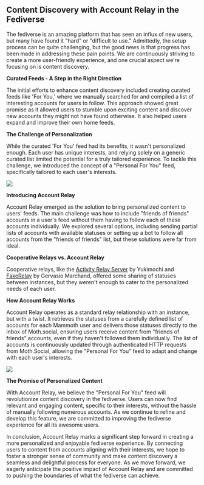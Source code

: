 ## Content Discovery with Account Relay in the Fediverse

The fediverse is an amazing platform that has seen an influx of new users, but many have found it "hard" or "difficult to use." Admittedly, the setup process can be quite challenging, but the good news is that progress has been made in addressing these pain points. We are continuously striving to create a more user-friendly experience, and one crucial aspect we're focusing on is content discovery.

**Curated Feeds - A Step in the Right Direction**

The initial efforts to enhance content discovery included creating curated feeds like 'For You,' where we manually searched for and compiled a list of interesting accounts for users to follow. This approach showed great promise as it allowed users to stumble upon exciting content and discover new accounts they might not have found otherwise. It also helped users expand and improve their own home feeds.

**The Challenge of Personalization**

While the curated 'For You' feed had its benefits, it wasn't personalized enough. Each user has unique interests, and relying solely on a generic curated list limited the potential for a truly tailored experience. To tackle this challenge, we introduced the concept of a "Personal For You" feed, specifically tailored to each user's interests.

![](https://jessetomchak.com/uploads/2023/254982152-75696f2e-a05c-4efa-9d40-449cc4b9cbe7.png)

**Introducing Account Relay**

Account Relay emerged as the solution to bring personalized content to users' feeds. The main challenge was how to include "friends of friends" accounts in a user's feed without them having to follow each of these accounts individually. We explored several options, including sending partial lists of accounts with available statuses or setting up a bot to follow all accounts from the "friends of friends" list, but these solutions were far from ideal.

**Cooperative Relays vs. Account Relay**

Cooperative relays, like the [Activity Relay Server](https://github.com/yukimochi/Activity-Relay) by Yukimochi and [FakeRelay](https://github.com/g3rv4/FakeRelay) by Gervasio Marchand, offered some sharing of statuses between instances, but they weren't enough to cater to the personalized needs of each user.

**How Account Relay Works**

Account Relay operates as a standard relay relationship with an instance, but with a twist. It retrieves the statuses from a carefully defined list of accounts for each Mammoth user and delivers those statuses directly to the inbox of Moth.social, ensuring users receive content from "friends of friends" accounts, even if they haven't followed them individually. The list of accounts is continuously updated through authenticated HTTP requests from Moth.Social, allowing the "Personal For You" feed to adapt and change with each user's interests.

![](https://jessetomchak.com/uploads/2023/accountrelay-process.png)

**The Promise of Personalized Content**

With Account Relay, we believe the "Personal For You" feed will revolutionize content discovery in the fediverse. Users can now find relevant and engaging content, specific to their interests, without the hassle of manually following numerous accounts. As we continue to refine and develop this feature, we are committed to improving the fediverse experience for all its awesome users.

In conclusion, Account Relay marks a significant step forward in creating a more personalized and enjoyable fediverse experience. By connecting users to content from accounts aligning with their interests, we hope to foster a stronger sense of community and make content discovery a seamless and delightful process for everyone. As we move forward, we eagerly anticipate the positive impact of Account Relay and are committed to pushing the boundaries of what the fediverse can achieve.
